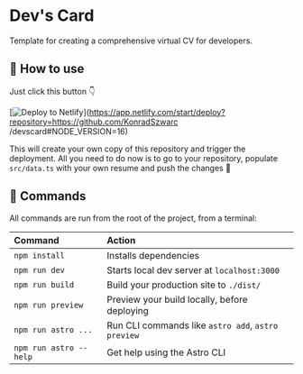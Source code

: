 # Dev's Card

Template for creating a comprehensive virtual CV for developers.


## 🚀 How to use
Just click this button 👇

[![Deploy to Netlify](https://www.netlify.com/img/deploy/button.svg)](https://app.netlify.com/start/deploy?repository=https://github.com/KonradSzwarc
/devscard#NODE_VERSION=16)

This will create your own copy of this repository and trigger the deployment. All you need to do now is to go to your repository, populate `src/data.ts` with your own resume and push the changes 🔼 

## 🧞 Commands

All commands are run from the root of the project, from a terminal:

| Command                | Action                                             |
| :--------------------- | :------------------------------------------------- |
| `npm install`          | Installs dependencies                              |
| `npm run dev`          | Starts local dev server at `localhost:3000`        |
| `npm run build`        | Build your production site to `./dist/`            |
| `npm run preview`      | Preview your build locally, before deploying       |
| `npm run astro ...`    | Run CLI commands like `astro add`, `astro preview` |
| `npm run astro --help` | Get help using the Astro CLI                       |

